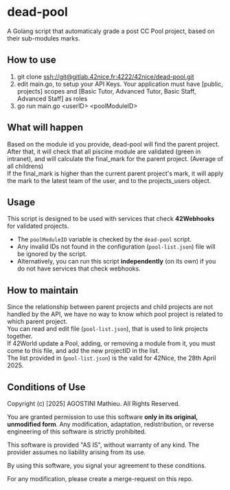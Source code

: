 # dead-pool
A Golang script that automaticaly grade a post CC Pool project, based on their sub-modules marks.

## How to use
1. git clone [ssh://git@gitlab.42nice.fr:4222/42nice/dead-pool.git](ssh://git@gitlab.42nice.fr:4222/42nice/dead-pool.git)
2. edit main.go, to setup your API Keys. Your application must have [public, projects] scopes and [Basic Tutor, Advanced Tutor, Basic Staff, Advanced Staff] as roles
3. go run main.go \<userID\> \<poolModuleID\>

## What will happen
Based on the module id you provide, dead-pool will find the parent project.  
After that, it will check that all piscine module are validated (green in intranet), and will calculate the final_mark for the parent project. (Average of all childrens)  
If the final_mark is higher than the current parent project's mark, it will apply the mark to the latest team of the user, and to the projects_users object.

## Usage

This script is designed to be used with services that check **42Webhooks** for validated projects.

* The `poolModuleID` variable is checked by the `dead-pool` script.
* Any invalid IDs not found in the configuration (`pool-list.json`) file will be ignored by the script.
* Alternatively, you can run this script **independently** (on its own) if you do not have services that check webhooks. 

## How to maintain
Since the relationship between parent projects and child projects are not handled by the API, we have no way to know which pool project is related to which parent project.  
You can read and edit file (`pool-list.json`), that is used to link projects together.  
If 42World update a Pool, adding, or removing a module from it, you must come to this file, and add the new projectID in the list.  
The list provided in (`pool-list.json`) is the valid for 42Nice, the 28th April 2025.  

## Conditions of Use

Copyright (c) [2025] AGOSTINI Mathieu. All Rights Reserved.

You are granted permission to use this software **only in its original, unmodified form**. 
Any modification, adaptation, redistribution, or reverse engineering of this software is strictly prohibited. 

This software is provided "AS IS", without warranty of any kind. The provider assumes no liability arising from its use.

By using this software, you signal your agreement to these conditions.

For any modification, please create a merge-request on this repo.